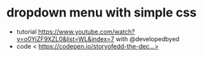 # dropdown menu with simple css

- tutorial <https://www.youtube.com/watch?v=o0YiZF9XZL0&list=WL&index=7> with @developedbyed
- code < https://codepen.io/storyofedd-the-dec...>
